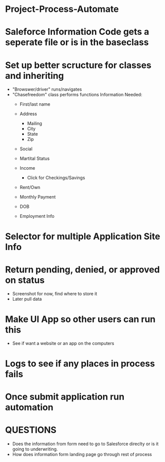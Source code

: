 # Project-Process-Automate

# Saleforce Information Code gets a seperate file or is in the baseclass
# Set up better scructure for classes and inheriting
  * "Browswer/driver" runs/navigates
  * "Chasefreedom" class performs functions
  Information Needed:
    * First/last name
    * Address
      * Mailing
      * City
      * State
      * Zip
    * Social
    * Martital Status
    * Income
      * Click for Checkings/Savings
      
    * Rent/Own
    * Monthly Payment
    * DOB
    * Employment Info
# Selector for multiple Application Site Info
# Return pending, denied, or approved on status
  * Screenshot for now, find where to store it
  * Later pull data
# Make UI App so other users can run this
  * See if want a website or an app on the computers
# Logs to see if any places in process fails
# Once submit application run automation

# QUESTIONS
  * Does the information from form need to go to Salesforce direclty or is it going to underwriting.
  * How does information form landing page go through rest of process
  